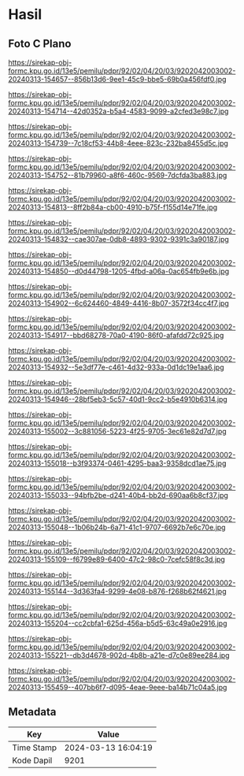 # Hasil

## Foto C Plano

https://sirekap-obj-formc.kpu.go.id/13e5/pemilu/pdpr/92/02/04/20/03/9202042003002-20240313-154657--856b13d6-9ee1-45c9-bbe5-69b0a456fdf0.jpg

https://sirekap-obj-formc.kpu.go.id/13e5/pemilu/pdpr/92/02/04/20/03/9202042003002-20240313-154714--42d0352a-b5a4-4583-9099-a2cfed3e98c7.jpg

https://sirekap-obj-formc.kpu.go.id/13e5/pemilu/pdpr/92/02/04/20/03/9202042003002-20240313-154739--7c18cf53-44b8-4eee-823c-232ba8455d5c.jpg

https://sirekap-obj-formc.kpu.go.id/13e5/pemilu/pdpr/92/02/04/20/03/9202042003002-20240313-154752--81b79960-a8f6-460c-9569-7dcfda3ba883.jpg

https://sirekap-obj-formc.kpu.go.id/13e5/pemilu/pdpr/92/02/04/20/03/9202042003002-20240313-154813--8ff2b84a-cb00-4910-b75f-f155d14e71fe.jpg

https://sirekap-obj-formc.kpu.go.id/13e5/pemilu/pdpr/92/02/04/20/03/9202042003002-20240313-154832--cae307ae-0db8-4893-9302-9391c3a90187.jpg

https://sirekap-obj-formc.kpu.go.id/13e5/pemilu/pdpr/92/02/04/20/03/9202042003002-20240313-154850--d0d44798-1205-4fbd-a06a-0ac654fb9e6b.jpg

https://sirekap-obj-formc.kpu.go.id/13e5/pemilu/pdpr/92/02/04/20/03/9202042003002-20240313-154902--6c624460-4849-4416-8b07-3572f34cc4f7.jpg

https://sirekap-obj-formc.kpu.go.id/13e5/pemilu/pdpr/92/02/04/20/03/9202042003002-20240313-154917--bbd68278-70a0-4190-86f0-afafdd72c925.jpg

https://sirekap-obj-formc.kpu.go.id/13e5/pemilu/pdpr/92/02/04/20/03/9202042003002-20240313-154932--5e3df77e-c461-4d32-933a-0d1dc19e1aa6.jpg

https://sirekap-obj-formc.kpu.go.id/13e5/pemilu/pdpr/92/02/04/20/03/9202042003002-20240313-154946--28bf5eb3-5c57-40d1-9cc2-b5e4910b6314.jpg

https://sirekap-obj-formc.kpu.go.id/13e5/pemilu/pdpr/92/02/04/20/03/9202042003002-20240313-155002--3c881056-5223-4f25-9705-3ec61e82d7d7.jpg

https://sirekap-obj-formc.kpu.go.id/13e5/pemilu/pdpr/92/02/04/20/03/9202042003002-20240313-155018--b3f93374-0461-4295-baa3-9358dcd1ae75.jpg

https://sirekap-obj-formc.kpu.go.id/13e5/pemilu/pdpr/92/02/04/20/03/9202042003002-20240313-155033--94bfb2be-d241-40b4-bb2d-690aa6b8cf37.jpg

https://sirekap-obj-formc.kpu.go.id/13e5/pemilu/pdpr/92/02/04/20/03/9202042003002-20240313-155048--1b06b24b-6a71-41c1-9707-6692b7e6c70e.jpg

https://sirekap-obj-formc.kpu.go.id/13e5/pemilu/pdpr/92/02/04/20/03/9202042003002-20240313-155109--f6799e89-6400-47c2-98c0-7cefc58f8c3d.jpg

https://sirekap-obj-formc.kpu.go.id/13e5/pemilu/pdpr/92/02/04/20/03/9202042003002-20240313-155144--3d363fa4-9299-4e08-b876-f268b62f4621.jpg

https://sirekap-obj-formc.kpu.go.id/13e5/pemilu/pdpr/92/02/04/20/03/9202042003002-20240313-155204--cc2cbfa1-625d-456a-b5d5-63c49a0e2916.jpg

https://sirekap-obj-formc.kpu.go.id/13e5/pemilu/pdpr/92/02/04/20/03/9202042003002-20240313-155221--db3d4678-902d-4b8b-a21e-d7c0e89ee284.jpg

https://sirekap-obj-formc.kpu.go.id/13e5/pemilu/pdpr/92/02/04/20/03/9202042003002-20240313-155459--407bb6f7-d095-4eae-9eee-ba14b71c04a5.jpg


## Metadata

| Key        | Value               |
| ---------- | ------------------- |
| Time Stamp | 2024-03-13 16:04:19 |
| Kode Dapil | 9201                |



